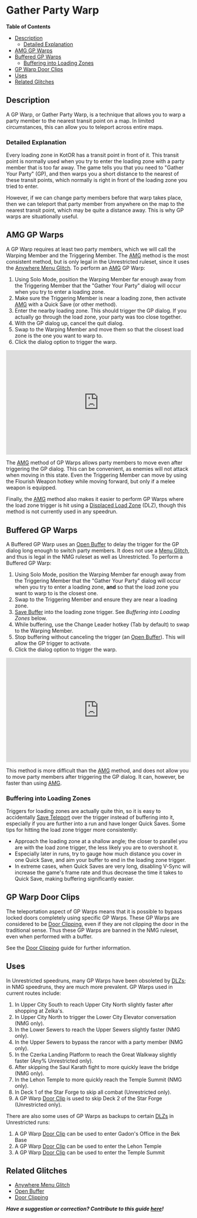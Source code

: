<style>
.video-container {
  position: relative;
  padding-bottom: 56.25%; /* 16:9 */
  height: 0;
}
.video-container iframe {
  position: absolute;
  top: 0;
  left: 0;
  width: 100%;
  height: 100%;
}
</style>

# Gather Party Warp

**Table of Contents**
- [Description](#description)
  - [Detailed Explanation](#detailed-explanation) 
- [AMG GP Warps](#amg-gp-warps)
- [Buffered GP Warps](#buffered-gp-warps)
  - [Buffering into Loading Zones](#buffering-into-loading-zones)
- [GP Warp Door Clips](#gp-warp-door-clips)
- [Uses](#uses)
- [Related Glitches](#related-glitches)

## Description

A GP Warp, or Gather Party Warp, is a technique that allows you to warp a party member to the nearest transit point on a map.  In limited circumstances, this can allow you to teleport across entire maps.

### Detailed Explanation

Every loading zone in KotOR has a transit point in front of it.  This transit point is normally used when you try to enter the loading zone with a party member that is too far away.  The game tells you that you need to "Gather Your Party" (GP), and then warps you a short distance to the nearest of these transit points, which normally is right in front of the loading zone you tried to enter.

However, if we can change party members before that warp takes place, then we can teleport that party member from anywhere on the map to the nearest transit point, which may be quite a distance away.  This is why GP warps are situationally useful.

## AMG GP Warps

A GP Warp requires at least two party members, which we will call the Warping Member and the Triggering Member.  The [AMG](<../Major Glitches/Anywhere Menu Glitch>) method is the most consistent method, but is only legal in the Unrestricted ruleset, since it uses the [Anywhere Menu Glitch](<../Major Glitches/Anywhere Menu Glitch>).  To perform an [AMG](<../Major Glitches/Anywhere Menu Glitch>) GP Warp:

1. Using Solo Mode, position the Warping Member far enough away from the Triggering Member that the "Gather Your Party" dialog will occur when you try to enter a loading zone.
2. Make sure the Triggering Member is near a loading zone, then activate [AMG](<../Major Glitches/Anywhere Menu Glitch>) with a Quick Save (or other method).
3. Enter the nearby loading zone.  This should trigger the GP dialog.  If you actually go through the load zone, your party was too close together.
4. With the GP dialog up, cancel the quit dialog.
5. Swap to the Warping Member and move them so that the closest load zone is the one you want to warp to.
6. Click the dialog option to trigger the warp.

<div class="video-container">
    <iframe title="YouTube video player" src="https://www.youtube.com/embed/YVBe0PbfRtQ" frameborder="0"></iframe>
</div>

The [AMG](<../Major Glitches/Anywhere Menu Glitch>) method of GP Warps allows party members to move even after triggering the GP dialog.  This can be convenient, as enemies will not attack when moving in this state.  Even the Triggering Member can move by using the Flourish Weapon hotkey while moving forward, but only if a melee weapon is equipped.

Finally, the [AMG](<../Major Glitches/Anywhere Menu Glitch>) method also makes it easier to perform GP Warps where the load zone trigger is hit using a [Displaced Load Zone](<../Major Glitches/Displaced Load Zone>) (DLZ), though this method is not currently used in any speedrun.

## Buffered GP Warps

A Buffered GP Warp uses an [Open Buffer](<Save Buffering#open-buffers>) to delay the trigger for the GP dialog long enough to switch party members.  It does not use a [Menu Glitch](<../Major Glitches/Anywhere Menu Glitch>), and thus is legal in the NMG ruleset as well as Unrestricted.  To perform a Buffered GP Warp:

1. Using Solo Mode, position the Warping Member far enough away from the Triggering Member that the "Gather Your Party" dialog will occur when you try to enter a loading zone, **and** so that the load zone you want to warp to is the closest one.
2. Swap to the Triggering Member and ensure they are near a loading zone.
3. [Save Buffer](<Save Buffering>) into the loading zone trigger.  See *Buffering into Loading Zones* below.
4. While buffering, use the Change Leader hotkey (Tab by default) to swap to the Warping Member.
5. Stop buffering without canceling the trigger (an [Open Buffer](<Save Buffering#open-buffers>)).  This will allow the GP trigger to activate.
6. Click the dialog option to trigger the warp.

<div class="video-container">
    <iframe title="YouTube video player" src="https://www.youtube.com/embed/e5fNQXxHfaU" frameborder="0"></iframe>
</div>

This method is more difficult than the [AMG](<../Major Glitches/Anywhere Menu Glitch>) method, and does not allow you to move party members after triggering the GP dialog.  It can, however, be faster than using [AMG](<../Major Glitches/Anywhere Menu Glitch>).  

### Buffering into Loading Zones

Triggers for loading zones are actually quite thin, so it is easy to accidentally [Save Teleport](<Save Teleporting>) over the trigger instead of buffering into it, especially if you are further into a run and have longer Quick Saves.  Some tips for hitting the load zone trigger more consistently:

- Approach the loading zone at a shallow angle; the closer to parallel you are with the load zone trigger, the less likely you are to overshoot it.
- Especially later in runs, try to gauge how much distance you cover in one Quick Save, and aim your buffer to end in the loading zone trigger.
- In extreme cases, when Quick Saves are very long, disabling V-Sync will increase the game's frame rate and thus decrease the time it takes to Quick Save, making buffering significantly easier.

## GP Warp Door Clips

The teleportation aspect of GP Warps means that it is possible to bypass locked doors completely using specific GP Warps.  These GP Warps are considered to be [Door Clipping](<../Major Glitches/Door Clipping>), even if they are not clipping the door in the traditional sense.  Thus these GP Warps are banned in the NMG ruleset, even when performed with a buffer.

See the [Door Clipping](<../Major Glitches/Door Clipping#gather-party-warp-clips>) guide for further information.

## Uses

In Unrestricted speedruns, many GP Warps have been obsoleted by [DLZs](<../Major Glitches/Displaced Load Zone>); in NMG speedruns, they are much more prevalent.  GP Warps used in current routes include:

1. In Upper City South to reach Upper City North slightly faster after shopping at Zelka's.
2. In Upper City North to trigger the Lower City Elevator conversation (NMG only).
3. In the Lower Sewers to reach the Upper Sewers slightly faster (NMG only).
4. In the Upper Sewers to bypass the rancor with a party member (NMG only).
5. In the Czerka Landing Platform to reach the Great Walkway slightly faster (Any% Unrestricted only).
6. After skipping the Saul Karath fight to more quickly leave the bridge (NMG only).
7. In the Lehon Temple to more quickly reach the Temple Summit (NMG only).
8. In Deck 1 of the Star Forge to skip all combat (Unrestricted only).
9. A GP Warp [Door Clip](<../Major Glitches/Door Clipping#gather-party-warp-clips>) is used to skip Deck 2 of the Star Forge (Unrestricted only).

There are also some uses of GP Warps as backups to certain [DLZs](<../Major Glitches/Displaced Load Zone>) in Unrestricted runs:

1. A GP Warp [Door Clip](<../Major Glitches/Door Clipping#gather-party-warp-clips>) can be used to enter Gadon's Office in the Bek Base
2. A GP Warp [Door Clip](<../Major Glitches/Door Clipping#gather-party-warp-clips>) can be used to enter the Lehon Temple
3. A GP Warp [Door Clip](<../Major Glitches/Door Clipping#gather-party-warp-clips>) can be used to enter the Temple Summit


## Related Glitches

* [Anywhere Menu Glitch](<../Major Glitches/Anywhere Menu Glitch.>)
* [Open Buffer](<Save Buffering#open-buffers>)
* [Door Clipping](<../Major Glitches/Door Clipping#gather-party-warp-clips>)

***Have a suggestion or correction? Contribute to this guide [here](https://github.com/kotor-speedruns/kotor-speedruns.github.io/blob/main/kotor1/Techniques/GP%20Warp.md)!***
